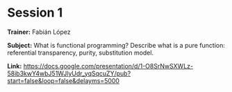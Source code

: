 # Session 1

__Trainer:__ Fabián López

__Subject:__ What is functional programming? Describe what is a pure function: referential transparency, purity, substitution model.

__Link:__  https://docs.google.com/presentation/d/1-O8SrNwSXWLz-58ib3kwY4wbJ51WJlyUdr_yqSqcuZY/pub?start=false&loop=false&delayms=5000
